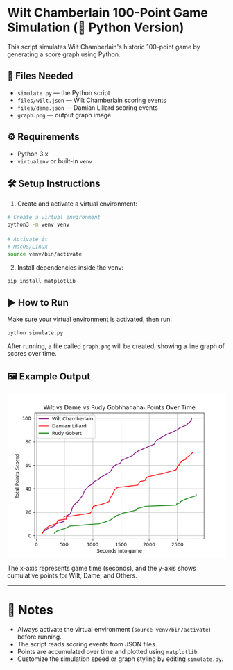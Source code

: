 # Wilt Chamberlain 100-Point Game Simulation (🐍  Python Version)

This script simulates Wilt Chamberlain's historic 100-point game by generating a score graph using Python.

## 📂 Files Needed

- `simulate.py` — the Python script
- `files/wilt.json` — Wilt Chamberlain scoring events
- `files/dame.json` — Damian Lillard scoring events
- `graph.png` — output graph image

## ⚙️ Requirements

- Python 3.x
- `virtualenv` or built-in `venv`

## 🛠️ Setup Instructions

1. Create and activate a virtual environment:

```bash
# Create a virtual environment
python3 -m venv venv

# Activate it
# MacOS/Linux
source venv/bin/activate
```

2. Install dependencies inside the venv:

```bash
pip install matplotlib
```

## ▶️ How to Run

Make sure your virtual environment is activated, then run:

```bash
python simulate.py
```

After running, a file called `graph.png` will be created, showing a line graph of scores over time.

## 🖼️ Example Output

![Score Graph](graph.png)

The x-axis represents game time (seconds), and the y-axis shows cumulative points for Wilt, Dame, and Others.

---

# 📌 Notes

- Always activate the virtual environment (`source venv/bin/activate`) before running.
- The script reads scoring events from JSON files.
- Points are accumulated over time and plotted using `matplotlib`.
- Customize the simulation speed or graph styling by editing `simulate.py`.

